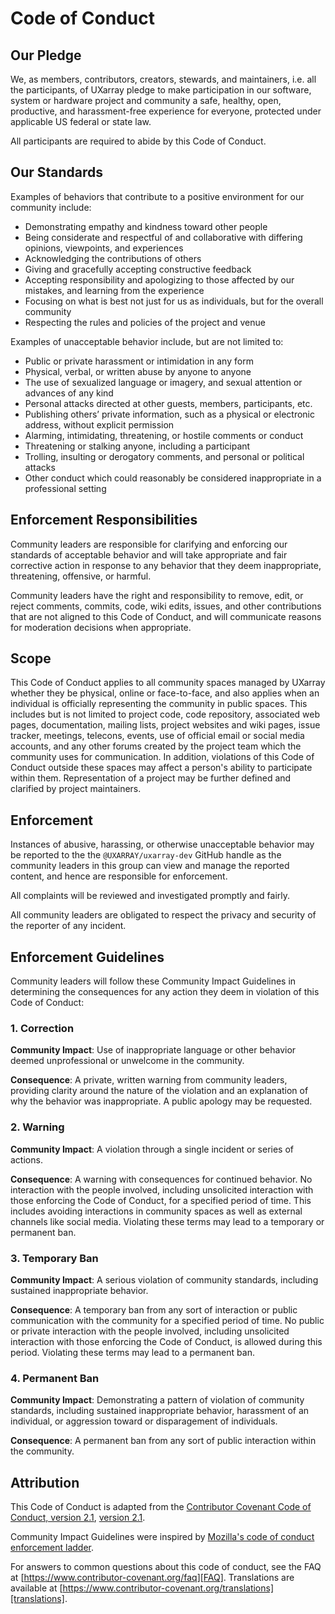 # Code of Conduct

## Our Pledge

We, as members, contributors, creators, stewards, and maintainers, i.e. all the
participants, of UXarray pledge to make participation in our software, system
or hardware project and community a safe, healthy, open, productive, and
harassment-free experience for everyone, protected under applicable US federal
or state law.

All participants are required to abide by this Code of Conduct.

## Our Standards

Examples of behaviors that contribute to a positive environment for our community
include:

- Demonstrating empathy and kindness toward other people
- Being considerate and respectful of and collaborative with differing opinions,
  viewpoints, and experiences
- Acknowledging the contributions of others
- Giving and gracefully accepting constructive feedback
- Accepting responsibility and apologizing to those affected by our mistakes,
  and learning from the experience
- Focusing on what is best not just for us as individuals, but for the overall
  community
- Respecting the rules and policies of the project and venue

Examples of unacceptable behavior include, but are not limited to:

- Public or private harassment or intimidation in any form
- Physical, verbal, or written abuse by anyone to anyone
- The use of sexualized language or imagery, and sexual attention or advances
  of any kind
- Personal attacks directed at other guests, members, participants, etc.
- Publishing others’ private information, such as a physical or electronic
  address, without explicit permission
- Alarming, intimidating, threatening, or hostile comments or conduct
- Threatening or stalking anyone, including a participant
- Trolling, insulting or derogatory comments, and personal or political attacks
- Other conduct which could reasonably be considered inappropriate in a
  professional setting

## Enforcement Responsibilities

Community leaders are responsible for clarifying and enforcing our standards of
acceptable behavior and will take appropriate and fair corrective action in
response to any behavior that they deem inappropriate, threatening, offensive,
or harmful.

Community leaders have the right and responsibility to remove, edit, or reject
comments, commits, code, wiki edits, issues, and other contributions that are
not aligned to this Code of Conduct, and will communicate reasons for moderation
decisions when appropriate.

## Scope

This Code of Conduct applies to all community spaces managed by UXarray whether
they be physical, online or face-to-face, and also applies when an individual is
officially representing the community in public spaces. This includes but is not
limited to project code, code repository, associated web pages, documentation,
mailing lists, project websites and wiki pages, issue tracker, meetings, telecons,
events, use of official email or social media accounts, and any other forums
created by the project team which the community uses for communication. In
addition, violations of this Code of Conduct outside these spaces may affect a
person's ability to participate within them. Representation of a project may be
further defined and clarified by project maintainers.

## Enforcement

Instances of abusive, harassing, or otherwise unacceptable behavior may be
reported to the the `@UXARRAY/uxarray-dev` GitHub handle as the community leaders
in this group can view and manage the reported content, and hence are responsible
for enforcement.

All complaints will be reviewed and investigated promptly and fairly.

All community leaders are obligated to respect the privacy and security of the
reporter of any incident.

## Enforcement Guidelines

Community leaders will follow these Community Impact Guidelines in determining
the consequences for any action they deem in violation of this Code of Conduct:

### 1. Correction

**Community Impact**: Use of inappropriate language or other behavior deemed
unprofessional or unwelcome in the community.

**Consequence**: A private, written warning from community leaders, providing
clarity around the nature of the violation and an explanation of why the
behavior was inappropriate. A public apology may be requested.

### 2. Warning

**Community Impact**: A violation through a single incident or series of
actions.

**Consequence**: A warning with consequences for continued behavior. No
interaction with the people involved, including unsolicited interaction with
those enforcing the Code of Conduct, for a specified period of time. This
includes avoiding interactions in community spaces as well as external channels
like social media. Violating these terms may lead to a temporary or permanent
ban.

### 3. Temporary Ban

**Community Impact**: A serious violation of community standards, including
sustained inappropriate behavior.

**Consequence**: A temporary ban from any sort of interaction or public
communication with the community for a specified period of time. No public or
private interaction with the people involved, including unsolicited interaction
with those enforcing the Code of Conduct, is allowed during this period.
Violating these terms may lead to a permanent ban.

### 4. Permanent Ban

**Community Impact**: Demonstrating a pattern of violation of community
standards, including sustained inappropriate behavior, harassment of an
individual, or aggression toward or disparagement of individuals.

**Consequence**: A permanent ban from any sort of public interaction within the
community.

## Attribution

This Code of Conduct is adapted from the [Contributor Covenant Code of Conduct,
version 2.1][homepage], [version 2.1][v2.1].

Community Impact Guidelines were inspired by
[Mozilla's code of conduct enforcement ladder][Mozilla CoC].

For answers to common questions about this code of conduct, see the FAQ at
[https://www.contributor-covenant.org/faq][FAQ]. Translations are available at
[https://www.contributor-covenant.org/translations][translations].

[homepage]: https://www.contributor-covenant.org
[v2.1]: https://www.contributor-covenant.org/version/2/1/code_of_conduct.html
[Mozilla CoC]: https://github.com/mozilla/diversity
[FAQ]: https://www.contributor-covenant.org/faq
[translations]: https://www.contributor-covenant.org/translations
